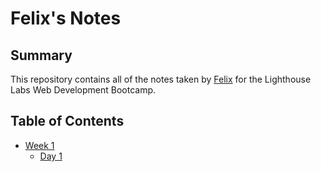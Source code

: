 # Felix's Notes

## Summary 

This repository contains all of the notes taken by [Felix](https://github.com/FelixPriori/) for the Lighthouse Labs Web Development Bootcamp.

## Table of Contents

* [Week 1](/Week_1)
  * [Day 1](/Week_1/Day_1)